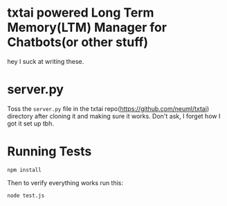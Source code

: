 # txtai powered Long Term Memory(LTM) Manager for Chatbots(or other stuff)
hey I suck at writing these.

# server.py

Toss the `server.py` file in the txtai repo(https://github.com/neuml/txtai) directory after cloning it and making sure it works. Don't ask, I forget how I got it set up tbh.

# Running Tests

```
npm install
```
Then to verify everything works run this:
```
node test.js
```
